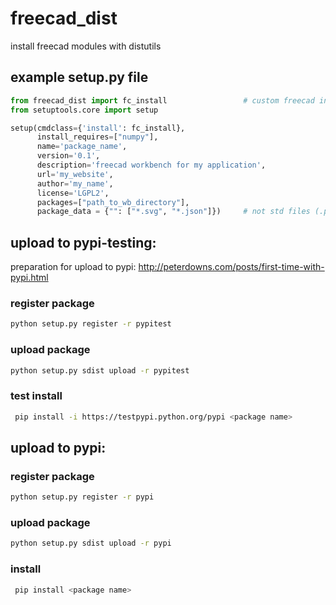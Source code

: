 # freecad_dist
install freecad modules with distutils

## example setup.py file
```python
from freecad_dist import fc_install                 # custom freecad install
from setuptools.core import setup

setup(cmdclass={'install': fc_install},
      install_requires=["numpy"],
      name='package_name',
      version='0.1',
      description='freecad workbench for my application',
      url='my_website',
      author='my_name',
      license='LGPL2',
      packages=["path_to_wb_directory"],
      package_data = {"": ["*.svg", "*.json"]})     # not std files (.py)
```

## upload to pypi-testing:
preparation for upload to pypi: http://peterdowns.com/posts/first-time-with-pypi.html

### register package
```bash
python setup.py register -r pypitest
```
### upload package
```bash
python setup.py sdist upload -r pypitest
```
### test install
```bash
 pip install -i https://testpypi.python.org/pypi <package name>
```

## upload to pypi:

### register package
```bash
python setup.py register -r pypi
```
### upload package
```bash
python setup.py sdist upload -r pypi
```
### install
```bash
 pip install <package name>
```